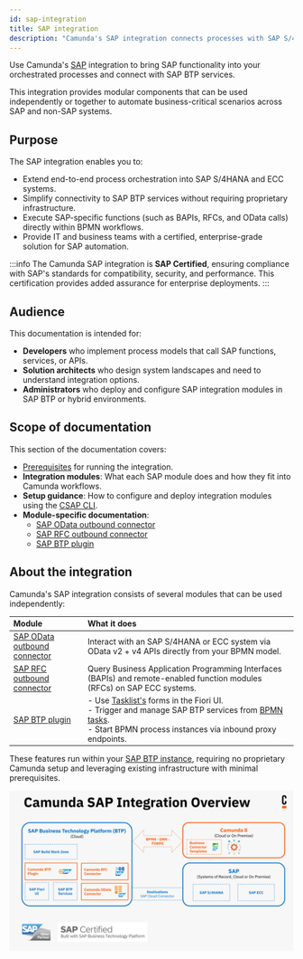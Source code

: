 ```yaml
---
id: sap-integration
title: SAP integration
description: "Camunda's SAP integration connects processes with SAP S/4HANA, ECC, and SAP Business Technology Platform (BTP) services through modular components: the SAP OData connector, RFC outbound connector, and BTP plugin."
---
```


Use Camunda's [SAP](/reference/glossary.md#sap) integration to bring SAP functionality into your orchestrated processes and connect with SAP BTP services.

This integration provides modular components that can be used independently or together to automate business-critical scenarios across SAP and non-SAP systems.

## Purpose

The SAP integration enables you to:

- Extend end-to-end process orchestration into SAP S/4HANA and ECC systems.
- Simplify connectivity to SAP BTP services without requiring proprietary infrastructure.
- Execute SAP-specific functions (such as BAPIs, RFCs, and OData calls) directly within BPMN workflows.
- Provide IT and business teams with a certified, enterprise-grade solution for SAP automation.

:::info
The Camunda SAP integration is **SAP Certified**, ensuring compliance with SAP's standards for compatibility, security, and performance. This certification provides added assurance for enterprise deployments.
:::

## Audience

This documentation is intended for:

- **Developers** who implement process models that call SAP functions, services, or APIs.
- **Solution architects** who design system landscapes and need to understand integration options.
- **Administrators** who deploy and configure SAP integration modules in SAP BTP or hybrid environments.

## Scope of documentation

This section of the documentation covers:

- [Prerequisites](./prerequisites.md) for running the integration.
- **Integration modules**: What each SAP module does and how they fit into Camunda workflows.
- **Setup guidance**: How to configure and deploy integration modules using the [CSAP CLI](./csap-cli.md).
- **Module-specific documentation**:
  - [SAP OData outbound connector](./odata-connector.md)
  - [SAP RFC outbound connector](./rfc-connector.md)
  - [SAP BTP plugin](./btp-plugin.md)

## About the integration

Camunda's SAP integration consists of several modules that can be used independently:

| Module                                               | What it does                                                                                                                                                                                                                                                   |
| :--------------------------------------------------- | :------------------------------------------------------------------------------------------------------------------------------------------------------------------------------------------------------------------------------------------------------------- |
| [SAP OData outbound connector](./odata-connector.md) | Interact with an SAP S/4HANA or ECC system via OData v2 + v4 APIs directly from your BPMN model.                                                                                                                                                               |
| [SAP RFC outbound connector](./rfc-connector.md)     | Query Business Application Programming Interfaces (BAPIs) and remote-enabled function modules (RFCs) on SAP ECC systems.                                                                                                                                       |
| [SAP BTP plugin](./btp-plugin.md)                    | - Use [Tasklist's](/components/tasklist/introduction-to-tasklist.md) forms in the Fiori UI. <br/> - Trigger and manage SAP BTP services from [BPMN tasks](/components/modeler/bpmn/bpmn.md). <br/> - Start BPMN process instances via inbound proxy endpoints. |

These features run within your [SAP BTP instance](https://www.sap.com/products/technology-platform.html), requiring no proprietary Camunda setup and leveraging existing infrastructure with minimal prerequisites.

![SAP integration overview](./img/sap-integration-overview.svg)
